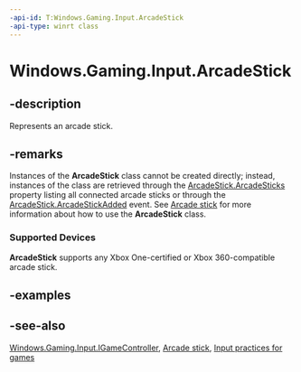 ```yaml
---
-api-id: T:Windows.Gaming.Input.ArcadeStick
-api-type: winrt class
---
```


<!-- Class syntax.
public class ArcadeStick : Windows.Gaming.Input.IArcadeStick, Windows.Gaming.Input.IGameController
-->

# Windows.Gaming.Input.ArcadeStick

## -description

Represents an arcade stick.

## -remarks

Instances of the **ArcadeStick** class cannot be created directly; instead, instances of the class are retrieved through the [ArcadeStick.ArcadeSticks](arcadestick_arcadesticks.md) property listing all connected arcade sticks or through the [ArcadeStick.ArcadeStickAdded](arcadestick_arcadestickadded.md) event. See [Arcade stick](https://docs.microsoft.com/windows/uwp/gaming/arcade-stick) for more information about how to use the **ArcadeStick** class.

### Supported Devices

**ArcadeStick** supports any Xbox One-certified or Xbox 360-compatible arcade stick.

## -examples

## -see-also

[Windows.Gaming.Input.IGameController](igamecontroller.md),
[Arcade stick](https://docs.microsoft.com/windows/uwp/gaming/arcade-stick),
[Input practices for games](https://docs.microsoft.com/windows/uwp/gaming/input-practices-for-games)